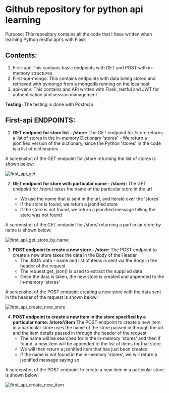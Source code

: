 Github repository for python api learning
=========================================
Purpose: This repository contains all the code that I have written when learning Python restful api's with Flask

Contents:
--------
1. First-api: This contains basic endpoints with GET and POST with in-memory structures
2. First-api-mongo: This contains endpoints with data being stored and retrieved with pymongo from a mongodb running on the localhost
3. api-venv: This contains and API written with Flask_restful and JWT for authentication and session management

**Testing:** The testing is done with Postman


First-api ENDPOINTS:
-------------------
1. **GET endpoint for store list - /store:**
	The GET endpoint for /store returns a list of stores in the in-memory Dictionary 'stores'
		- We return a jsonified version of the dictionary, since the Python 'stores' in the code is a list of dictionaries

A screenshot of the GET endpoint for /store returning the list of stores is shown below:

![first_api_get](https://user-images.githubusercontent.com/12286807/31319878-b5ea9c8e-ac30-11e7-849a-73cd7045e920.jpg)
		
2. **GET endpoint for store with particular name - /store/<name>:**
The GET endpoint for /store/<name> takes the name of the particular store in the url
	- We use the name that is sent in the url, and iterate over the 'stores'
	- If the store is found, we return a jsonified store
	- If the store is not found, we return a jsonified message telling the store was not found

A screenshot of the GET endpoint for /store/<name> returning a particular store by name is shown below:

![first_api_get_store_by_name](https://user-images.githubusercontent.com/12286807/31321479-62ce810c-ac4c-11e7-9379-24fdf90e78ef.jpg)


3. **POST endpoint to create a new store - /store:**
The POST endpoint to create a new store takes the data in the Body of the Header
	- The JSON data - name and list of items is sent via the Body in the header of the request
	- The request.get_json() is used to extract the supplied data
	- Once the data is taken, the new store is created and appended to the in-memory 'stores'

A screenshot of the POST endpoint creating a new store with the data sent in the header of the request is shown below:

![first_api_create_new_store](https://user-images.githubusercontent.com/12286807/31321454-f29bcf48-ac4b-11e7-82ee-7d0c6bf2c9a4.jpg)

4. **POST endpoint to create a new item in the store specified by a particular name: /store/<name>/item**
The POST endpoint to create a new item in a particular store uses the name of the store passed in through the url and
the item details passed in through the header of the request
	- The name will be searched for in the in-memory 'stores' and then if found, a new item will be appended
	to the list of items for that store
	- We will then return a jsonified item that has just been created
	- If the name is not found in the in-memory 'stores', we will return a jsonified message saying so

A screenshot of the POST endpoint to create a new item in a particular store is shown below:

![first_api_create_new_item](https://user-images.githubusercontent.com/12286807/31321462-1905cbc0-ac4c-11e7-91e0-cff84c1e04b0.jpg)


